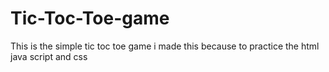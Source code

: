 # Tic-Toc-Toe-game
This is the simple tic toc toe game i made this because to practice the html java script and css
